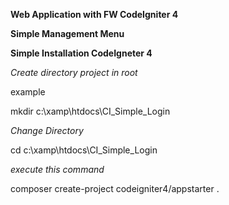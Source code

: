 <b> Web Application with FW CodeIgniter 4

Simple Management Menu

Simple Installation CodeIgneter 4

</b>
<i> Create directory project in root </i>

example

mkdir c:\xamp\htdocs\CI_Simple_Login

<i> Change Directory </i>

cd c:\xamp\htdocs\CI_Simple_Login

<i> execute this command </i>

composer create-project codeigniter4/appstarter .
